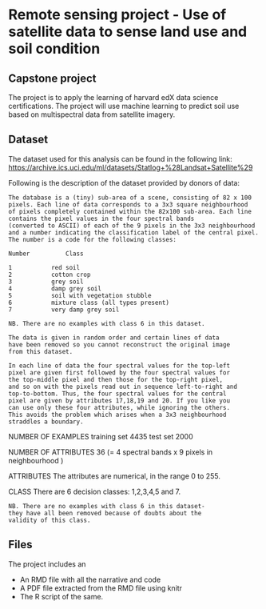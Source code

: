 # Remote sensing project - Use of satellite data to sense land use and soil condition

## Capstone project

The project is to apply the learning of harvard edX data science certifications. The project will use machine learning to predict soil use based on multispectral data from satellite imagery. 

## Dataset
The dataset used for this analysis can be found in the following link:
https://archive.ics.uci.edu/ml/datasets/Statlog+%28Landsat+Satellite%29

Following is the description of the dataset provided by donors of data:

	The database is a (tiny) sub-area of a scene, consisting of 82 x 100
	pixels. Each line of data corresponds to a 3x3 square neighbourhood
	of pixels completely contained within the 82x100 sub-area. Each line
	contains the pixel values in the four spectral bands 
	(converted to ASCII) of each of the 9 pixels in the 3x3 neighbourhood
	and a number indicating the classification label of the central pixel. 
	The number is a code for the following classes:

	Number			Class

	1			red soil
	2			cotton crop
	3			grey soil
	4			damp grey soil
	5			soil with vegetation stubble
	6			mixture class (all types present)
	7			very damp grey soil
	
	NB. There are no examples with class 6 in this dataset.
	
	The data is given in random order and certain lines of data
	have been removed so you cannot reconstruct the original image
	from this dataset.
	
	In each line of data the four spectral values for the top-left
	pixel are given first followed by the four spectral values for
	the top-middle pixel and then those for the top-right pixel,
	and so on with the pixels read out in sequence left-to-right and
	top-to-bottom. Thus, the four spectral values for the central
	pixel are given by attributes 17,18,19 and 20. If you like you
	can use only these four attributes, while ignoring the others.
	This avoids the problem which arises when a 3x3 neighbourhood
	straddles a boundary.

NUMBER OF EXAMPLES
	training set     4435
	test set         2000

NUMBER OF ATTRIBUTES
	36 (= 4 spectral bands x 9 pixels in neighbourhood )

ATTRIBUTES
	The attributes are numerical, in the range 0 to 255.

CLASS
	There are 6 decision classes: 1,2,3,4,5 and 7.

	NB. There are no examples with class 6 in this dataset-
	they have all been removed because of doubts about the 
	validity of this class.

## Files
The project includes an 

* An RMD file with all the narrative and code
* A PDF file extracted from the RMD file using knitr 
* The R script of the same.

